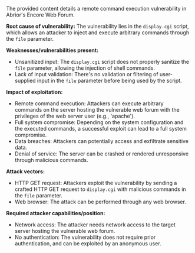 The provided content details a remote command execution vulnerability in Abrior's Encore Web Forum.

**Root cause of vulnerability:** The vulnerability lies in the `display.cgi` script, which allows an attacker to inject and execute arbitrary commands through the `file` parameter.

**Weaknesses/vulnerabilities present:**
- Unsanitized input: The `display.cgi` script does not properly sanitize the `file` parameter, allowing the injection of shell commands.
- Lack of input validation: There's no validation or filtering of user-supplied input in the `file` parameter before being used by the script.

**Impact of exploitation:**
- Remote command execution: Attackers can execute arbitrary commands on the server hosting the vulnerable web forum with the privileges of the web server user (e.g., 'apache').
- Full system compromise: Depending on the system configuration and the executed commands, a successful exploit can lead to a full system compromise.
- Data breaches: Attackers can potentially access and exfiltrate sensitive data.
- Denial of service: The server can be crashed or rendered unresponsive through malicious commands.

**Attack vectors:**
- HTTP GET request: Attackers exploit the vulnerability by sending a crafted HTTP GET request to `display.cgi` with malicious commands in the `file` parameter.
- Web browser: The attack can be performed through any web browser.

**Required attacker capabilities/position:**
- Network access: The attacker needs network access to the target server hosting the vulnerable web forum.
- No authentication: The vulnerability does not require prior authentication, and can be exploited by an anonymous user.